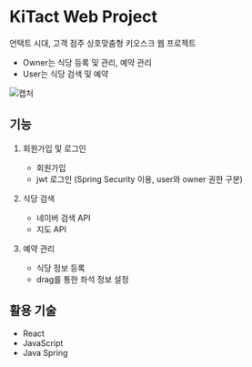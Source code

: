 # KiTact Web Project
언택트 시대, 고객 점주 상호맞춤형 키오스크 웹 프로젝트

 - Owner는 식당 등록 및 관리, 예약 관리
 - User는 식당 검색 및 예약


![캡처](https://user-images.githubusercontent.com/56110972/131890194-d7535118-c5b5-4629-9d3e-1659d341de0b.PNG)

## 기능

1. 회원가입 및 로그인
    - 회원가입 
    - jwt 로그인 (Spring Security 이용, user와 owner 권한 구분)

2. 식당 검색
    - 네이버 검색 API
    - 지도 API

3. 예약 관리
    - 식당 정보 등록
    - drag를 통한 좌석 정보 설정


## 활용 기술

- React
- JavaScript
- Java Spring
        